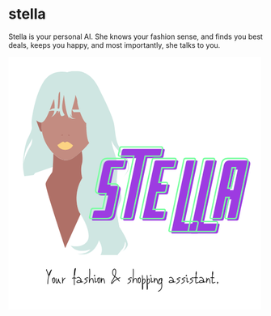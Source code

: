 # stella
Stella is your personal AI. She knows your fashion sense, and finds you best deals, keeps you happy, and most importantly, she talks to you.

![fling](./stella.png) 
